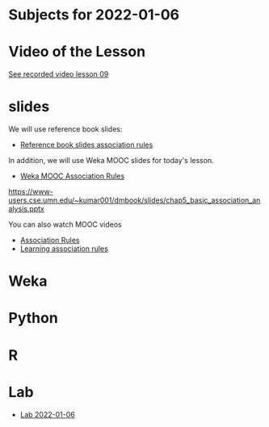 # Subjects for 2022-01-06

# Video of the Lesson

[See recorded video lesson 09](TODO)

# slides

We will use reference book slides:

- [Reference book slides association rules](https://www-users.cse.umn.edu/~kumar001/dmbook/slides/chap5_basic_association_analysis.pptx)

In addition, we will use Weka MOOC slides for today's lesson.

- [Weka MOOC Association Rules](../course-content/MoreDataMiningWithWekaWekaMOOC-AssociationRules.pdf)



https://www-users.cse.umn.edu/~kumar001/dmbook/slides/chap5_basic_association_analysis.pptx


You can also watch MOOC videos
- [Association Rules](https://youtu.be/Z4VZsF96QfU)
- [Learning association rules](https://youtu.be/4J3gX4ySw1s)




# Weka



# Python




# R 



# Lab

- [Lab 2022-01-06](../course-content/labs/lab-TODO.md)




